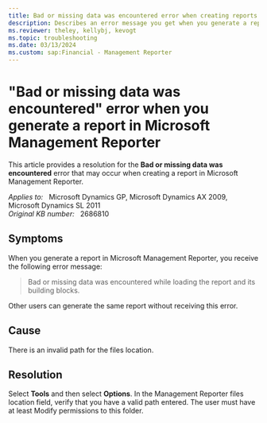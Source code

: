 ```yaml
---
title: Bad or missing data was encountered error when creating reports
description: Describes an error message you get when you generate a report in Microsoft Management Reporter. Provides a resolution.
ms.reviewer: theley, kellybj, kevogt
ms.topic: troubleshooting
ms.date: 03/13/2024
ms.custom: sap:Financial - Management Reporter
---
```

# "Bad or missing data was encountered" error when you generate a report in Microsoft Management Reporter

This article provides a resolution for the **Bad or missing data was encountered** error that may occur when creating a report in Microsoft Management Reporter.

_Applies to:_ &nbsp; Microsoft Dynamics GP, Microsoft Dynamics AX 2009, Microsoft Dynamics SL 2011  
_Original KB number:_ &nbsp; 2686810

## Symptoms

When you generate a report in Microsoft Management Reporter, you receive the following error message:

> Bad or missing data was encountered while loading the report and its building blocks.

Other users can generate the same report without receiving this error.

## Cause

There is an invalid path for the files location.

## Resolution

Select **Tools** and then select **Options**. In the Management Reporter files location field, verify that you have a valid path entered. The user must have at least Modify permissions to this folder.
